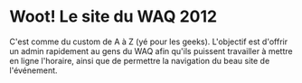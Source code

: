 Woot! Le site du WAQ 2012
=========================

C'est comme du custom de A à Z (yé pour les geeks). L'objectif est d'offrir un admin rapidement au gens du WAQ afin qu'ils puissent travailler à mettre en ligne l'horaire, ainsi que de permettre la navigation du beau site de l'événement. 

